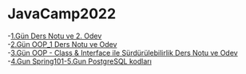 # JavaCamp2022

-[1.Gün Ders Notu ve 2. Odev ](https://github.com/AAyar94/JavaCamp2022/tree/master/src/Gun1_Ders_ve_Odev/helloJava) <br />
-[2.Gün OOP_1 Ders Notu ve Odev](https://github.com/AAyar94/JavaCamp2022/tree/master/src/Gun2_Ders_OOP_1_ve_Odev)<br />
-[3.Gün OOP - Class & Interface ile Sürdürülebilirlik Ders Notu ve Odev](https://github.com/AAyar94/JavaCamp2022/tree/master/src/Gun3_OOPWithNLayeredApp)<br />
-[4.Gun Spring101-5.Gun PostgreSQL kodları](https://github.com/AAyar94/JavaCamp2022/tree/master/src/Gun4_Spring101)<br />

